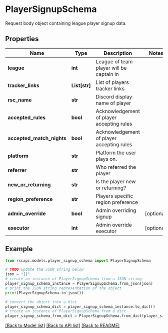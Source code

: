 # PlayerSignupSchema

Request body object containing league player signup data.

## Properties

Name | Type | Description | Notes
------------ | ------------- | ------------- | -------------
**league** | **int** | League of team player will be captain in | 
**tracker_links** | **List[str]** | List of players tracker links | 
**rsc_name** | **str** | Discord display name of player | 
**accepted_rules** | **bool** | Acknowledgement of player accepting rules | 
**accepted_match_nights** | **bool** | Acknowledgement of player accepting rules | 
**platform** | **str** | Platform the user plays on. | 
**referrer** | **str** | Who referred the player | 
**new_or_returning** | **str** | Is the player new or returning? | 
**region_preference** | **str** | Players specific region preference | 
**admin_override** | **bool** | Admin overriding signup | [optional] 
**executor** | **int** | Admin override executor | [optional] 

## Example

```python
from rscapi.models.player_signup_schema import PlayerSignupSchema

# TODO update the JSON string below
json = "{}"
# create an instance of PlayerSignupSchema from a JSON string
player_signup_schema_instance = PlayerSignupSchema.from_json(json)
# print the JSON string representation of the object
print(PlayerSignupSchema.to_json())

# convert the object into a dict
player_signup_schema_dict = player_signup_schema_instance.to_dict()
# create an instance of PlayerSignupSchema from a dict
player_signup_schema_from_dict = PlayerSignupSchema.from_dict(player_signup_schema_dict)
```
[[Back to Model list]](../README.md#documentation-for-models) [[Back to API list]](../README.md#documentation-for-api-endpoints) [[Back to README]](../README.md)


